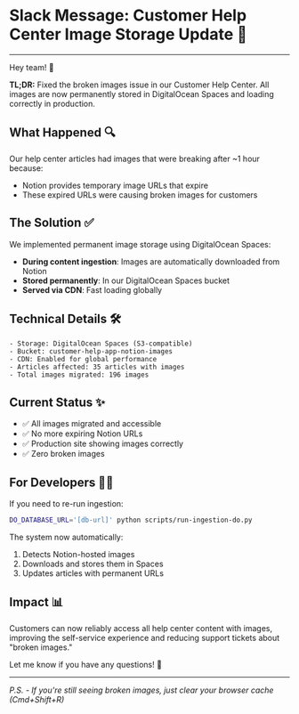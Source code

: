 # Slack Message: Customer Help Center Image Storage Update 🎉

---

Hey team! 👋

**TL;DR:** Fixed the broken images issue in our Customer Help Center. All images are now permanently stored in DigitalOcean Spaces and loading correctly in production.

## What Happened 🔍

Our help center articles had images that were breaking after ~1 hour because:
- Notion provides temporary image URLs that expire
- These expired URLs were causing broken images for customers

## The Solution ✅

We implemented permanent image storage using DigitalOcean Spaces:
- **During content ingestion**: Images are automatically downloaded from Notion
- **Stored permanently**: In our DigitalOcean Spaces bucket
- **Served via CDN**: Fast loading globally

## Technical Details 🛠️

```
- Storage: DigitalOcean Spaces (S3-compatible)
- Bucket: customer-help-app-notion-images
- CDN: Enabled for global performance
- Articles affected: 35 articles with images
- Total images migrated: 196 images
```

## Current Status ✨

- ✅ All images migrated and accessible
- ✅ No more expiring Notion URLs
- ✅ Production site showing images correctly
- ✅ Zero broken images

## For Developers 👨‍💻

If you need to re-run ingestion:
```bash
DO_DATABASE_URL='[db-url]' python scripts/run-ingestion-do.py
```

The system now automatically:
1. Detects Notion-hosted images
2. Downloads and stores them in Spaces
3. Updates articles with permanent URLs

## Impact 📊

Customers can now reliably access all help center content with images, improving the self-service experience and reducing support tickets about "broken images."

Let me know if you have any questions! 🚀

---

*P.S. - If you're still seeing broken images, just clear your browser cache (Cmd+Shift+R)*
